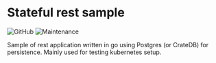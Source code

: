 # Stateful rest sample
![GitHub](https://img.shields.io/github/license/jakobhostnik/jakobhostnik.github.io.svg?i)
![Maintenance](https://img.shields.io/maintenance/yes/2020.svg)

Sample of rest application written in go using Postgres (or CrateDB) for persistence.
Mainly used for testing kubernetes setup.
